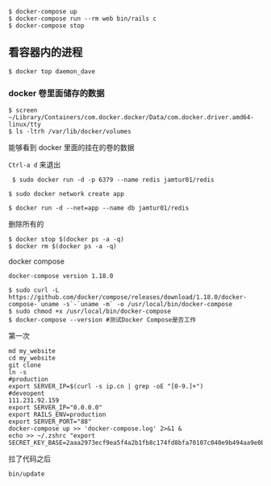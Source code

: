 ```shell
$ docker-compose up
$ docker-compose run --rm web bin/rails c
$ docker-compose stop
```

## 看容器内的进程

```shell
$ docker top daemon_dave	
```



### docker 卷里面储存的数据

```shell
$ screen ~/Library/Containers/com.docker.docker/Data/com.docker.driver.amd64-linux/tty
$ ls -ltrh /var/lib/docker/volumes
```

能够看到 docker 里面的挂在的卷的数据

`Ctrl-a d` 来退出



```shell
 $ sudo docker run -d -p 6379 --name redis jamtur01/redis
```



```shell
$ sudo docker network create app
```



```shell
$ docker run -d --net=app --name db jamtur01/redis
```



删除所有的

```shell
$ docker stop $(docker ps -a -q)
$ docker rm $(docker ps -a -q)
```



docker compose

`docker-compose version 1.18.0`

```shell
$ sudo curl -L https://github.com/docker/compose/releases/download/1.18.0/docker-compose-`uname -s`-`uname -m` -o /usr/local/bin/docker-compose
$ sudo chmod +x /usr/local/bin/docker-compose
$ docker-compose --version #测试Docker Compose是否工作
```

第一次

```shell
md my_website
cd my_website
git clone
ln -s 
#production
export SERVER_IP=$(curl -s ip.cn | grep -oE "[0-9.]+")
#deveopent
111.231.92.159
export SERVER_IP="0.0.0.0"
export RAILS_ENV=production
export SERVER_PORT="88"
docker-compose up >> 'docker-compose.log' 2>&1 &
echo >> ~/.zshrc "export SECRET_KEY_BASE=2aaa2973ecf9ea5f4a2b1fb8c174fd8bfa70107c040e9b494aa9e0b73589b14e3fc12780ab9b3522b8f12ef166b67663a70c2ff7867f4c22430d7ab541304db4"

```



拉了代码之后 

```
bin/update
```

